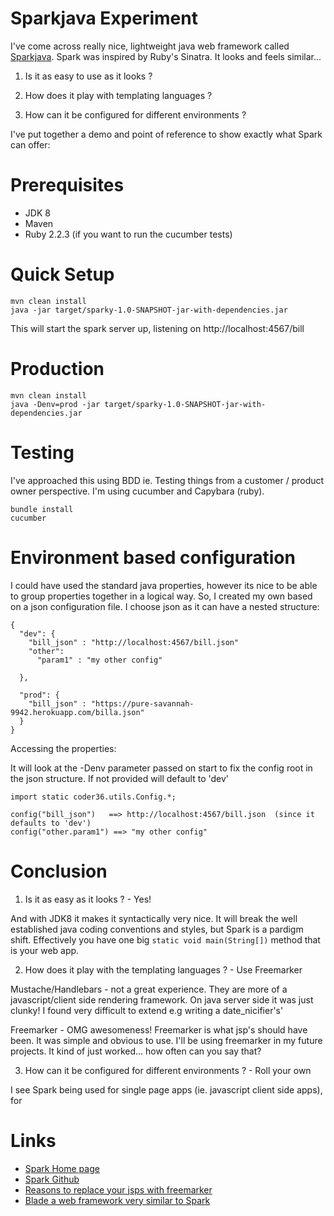# Sparkjava Experiment

I've come across really nice, lightweight java web framework called [Sparkjava](http://sparkjava.com).
Spark was inspired by Ruby's Sinatra.  It looks and feels similar...

1) Is it as easy to use as it looks ?

2) How does it play with templating languages ?

3) How can it be configured for different environments ?

I've put together a demo and point of reference to show exactly what Spark can offer:


# Prerequisites

 * JDK 8
 * Maven
 * Ruby 2.2.3  (if you want to run the cucumber tests)



# Quick Setup

    mvn clean install
    java -jar target/sparky-1.0-SNAPSHOT-jar-with-dependencies.jar

This will start the spark server up, listening on http://localhost:4567/bill



# Production

    mvn clean install
    java -Denv=prod -jar target/sparky-1.0-SNAPSHOT-jar-with-dependencies.jar


# Testing

I've approached this using BDD ie. Testing things from a customer / product owner perspective.
I'm using cucumber and Capybara (ruby).

    bundle install
    cucumber


# Environment based configuration

I could have used the standard java properties,
  however its nice to be able to group properties together in a logical way.
  So, I created my own based on a json configuration file.  I choose json as it can have a nested structure:

```
{
  "dev": {
    "bill_json" : "http://localhost:4567/bill.json"
    "other":
      "param1" : "my other config"

  },

  "prod": {
    "bill_json" : "https://pure-savannah-9942.herokuapp.com/billa.json"
  }
}

```

Accessing the properties:

It will look at the -Denv parameter passed on start to fix the config root in the json structure.
If not provided will default to 'dev'


```
import static coder36.utils.Config.*;

config("bill_json")   ==> http://localhost:4567/bill.json  (since it defaults to 'dev')
config("other.param1") ==> "my other config"

```


# Conclusion

1) Is it as easy as it looks ? - Yes!

And with JDK8 it makes it syntactically very nice.
It will break the well established java coding conventions and styles, but Spark is a pardigm
shift.  Effectively you have one big ```static void main(String[])``` method that is your web
  app.


2) How does it play with the templating languages ? - Use Freemarker

Mustache/Handlebars - not a great experience.  They are more of a javascript/client side rendering framework.  On java server side it was just clunky!  I found very difficult to extend e.g writing a date_nicifier's'

Freemarker -  OMG awesomeness!  Freemarker is what jsp's should have been.
 It was simple and obvious to use.  I'll be using freemarker in my future projects.  It kind of
 just worked... how often can you say that?


3) How can it be configured for different environments ? - Roll your own


I see Spark being used for single page apps (ie. javascript client side apps), for



# Links

* [Spark Home page](http://sparkjava.com/)
* [Spark Github](https://github.com/perwendel/spark)
* [Reasons to replace your jsps with freemarker](http://blog.stackhunter.com/2014/01/17/10-reasons-to-replace-your-jsps-with-freemarker-templates)
* [Blade a web framework very similar to Spark](https://github.com/biezhi/blade)